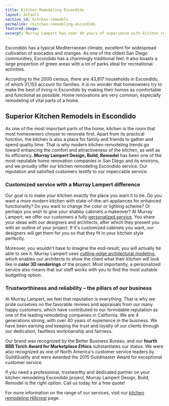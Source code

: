 ```yaml
---
title: Kitchen Remodeling Escondido
layout: default
section_id: kitchen-remodels
permalink: /kitchen-remodeling-escondido
featured-image:
excerpt: Murray Lampert has over 40 years of experience with kitchen remodeling in Escondido, San Diego. Take your Escondido kitchen remodel to the next level with us.
---
```


Escondido has a typical Mediterranean climate, excellent for widespread cultivation of avocados and oranges. As one of the oldest San Diego communities, Escondido has a charmingly traditional feel. It also boasts a large proportion of green areas with a lot of parks ideal for recreational activities.

According to the 2000 census, there are 43,817 households in Escondido, of which 31,153 account for families. It is no wonder that homeowners try to make the best of living in Escondido by making their homes as comfortable and functional as possible. Home renovations are very common, especially remodeling of vital parts of a home.

## Superior Kitchen Remodels in Escondido

As one of the most important parts of the home, kitchen is the room that most homeowners choose to renovate first. Apart from its practical function, the kitchen is also a place for family and friends to gather and spend quality time. That is why modern kitchen remodeling trends go toward enhancing the comfort and attractiveness of the kitchen, as well as its efficiency. <strong>Murray Lampert Design, Build, Remodel</strong> has been one of the most reputable home renovation companies in San Diego and its environs, and we proudly offer our kitchen remodeling Escondido service. Our reputation and satisfied customers testify to our impeccable service.

### Customized service with a Murray Lampert difference

Our goal is to make your kitchen exactly the place you want it to be. Do you want a more modern kitchen with state-of-the-art appliances for enhanced functionality? Do you want to change the color or lighting scheme? Or perhaps you wish to give your shabby cabinets a makeover? At Murray Lampert, we offer our customers a fully <a href="http://murraylampert.com/san-diego-home-design-serivces/">personalized service</a>. You share your ideas with our designers and architects, after which they present you with an outline of your project. If it's customized cabinets you want, our designers will get them for you so that they fit in your kitchen style perfectly.

Moreover, you wouldn't have to imagine the end-result; you will actually be able to see it. Murray Lampert uses <a href="http://murraylampert.com/3d-architectural-rendering-services/">cutting-edge architectural modeling</a>, which enables our architects to show the client what their kitchen will look like in <strong>color 3D renderings</strong> of the project. Most importantly, a personalized service also means that our staff works with you to find the most suitable budgeting option.

### Trustworthiness and reliability – the pillars of our business

At Murray Lampert, we feel that reputation is everything. That is why we pride ourselves on the favorable reviews and appraisals from our many happy customers, which have contributed to our formidable reputation as one of the leading remodeling companies in California. We are 4 generations strong, with over 40 years of experience in the business. We have been earning and keeping the trust and loyalty of our clients through our dedication, faultless workmanship and fairness.

Our brand was recognized by the Better Business Bureau, and our <strong>fourth BBB Torch Award for Marketplace Ethics</strong> substantiates our status. We were also recognized as one of North America's customer service leaders by GuildQuality and were awarded the 2015 Guildmaster Award for exceptional customer service.

If you need a professional, trustworthy and dedicated partner on your kitchen remodeling Escondido project, Murray Lampert Design, Build, Remodel is the right option. Call us today for a free quote!

For more information on the range of our services, visit our <a href="http://murraylampert.com/kitchen-remodeling-hillcrest">kitchen remodeling Hillcrest</a> page.
